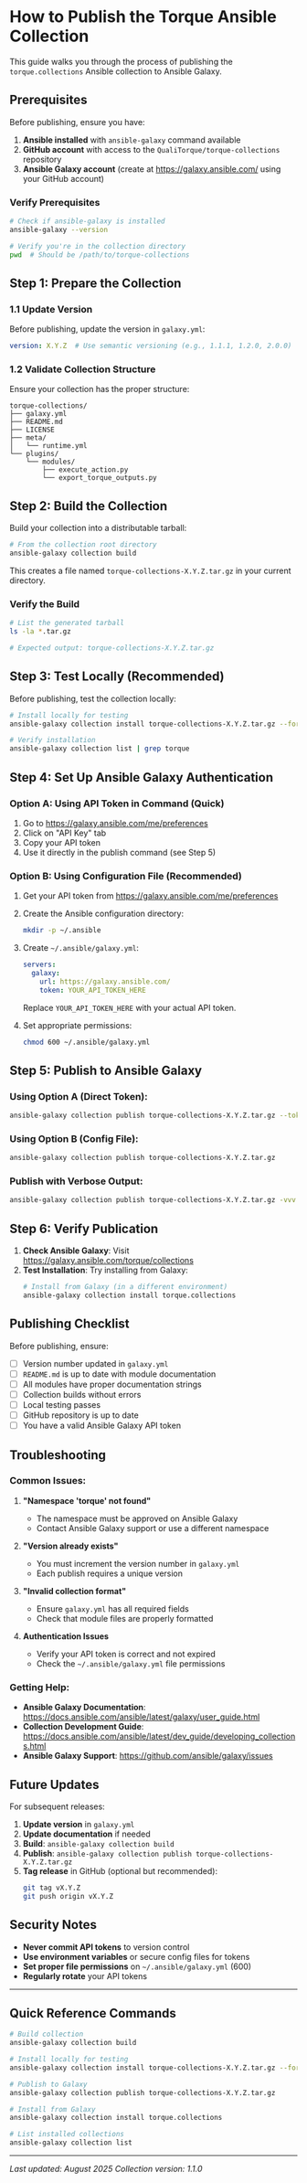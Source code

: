 # How to Publish the Torque Ansible Collection

This guide walks you through the process of publishing the `torque.collections` Ansible collection to Ansible Galaxy.

## Prerequisites

Before publishing, ensure you have:

1. **Ansible installed** with `ansible-galaxy` command available
2. **GitHub account** with access to the `QualiTorque/torque-collections` repository
3. **Ansible Galaxy account** (create at https://galaxy.ansible.com/ using your GitHub account)

### Verify Prerequisites

```bash
# Check if ansible-galaxy is installed
ansible-galaxy --version

# Verify you're in the collection directory
pwd  # Should be /path/to/torque-collections
```

## Step 1: Prepare the Collection

### 1.1 Update Version
Before publishing, update the version in `galaxy.yml`:

```yaml
version: X.Y.Z  # Use semantic versioning (e.g., 1.1.1, 1.2.0, 2.0.0)
```

### 1.2 Validate Collection Structure
Ensure your collection has the proper structure:

```
torque-collections/
├── galaxy.yml
├── README.md
├── LICENSE
├── meta/
│   └── runtime.yml
└── plugins/
    └── modules/
        ├── execute_action.py
        └── export_torque_outputs.py
```

## Step 2: Build the Collection

Build your collection into a distributable tarball:

```bash
# From the collection root directory
ansible-galaxy collection build
```

This creates a file named `torque-collections-X.Y.Z.tar.gz` in your current directory.

### Verify the Build
```bash
# List the generated tarball
ls -la *.tar.gz

# Expected output: torque-collections-X.Y.Z.tar.gz
```

## Step 3: Test Locally (Recommended)

Before publishing, test the collection locally:

```bash
# Install locally for testing
ansible-galaxy collection install torque-collections-X.Y.Z.tar.gz --force

# Verify installation
ansible-galaxy collection list | grep torque
```

## Step 4: Set Up Ansible Galaxy Authentication

### Option A: Using API Token in Command (Quick)

1. Go to https://galaxy.ansible.com/me/preferences
2. Click on "API Key" tab
3. Copy your API token
4. Use it directly in the publish command (see Step 5)

### Option B: Using Configuration File (Recommended)

1. Get your API token from https://galaxy.ansible.com/me/preferences

2. Create the Ansible configuration directory:
   ```bash
   mkdir -p ~/.ansible
   ```

3. Create `~/.ansible/galaxy.yml`:
   ```yaml
   servers:
     galaxy:
       url: https://galaxy.ansible.com/
       token: YOUR_API_TOKEN_HERE
   ```

   Replace `YOUR_API_TOKEN_HERE` with your actual API token.

4. Set appropriate permissions:
   ```bash
   chmod 600 ~/.ansible/galaxy.yml
   ```

## Step 5: Publish to Ansible Galaxy

### Using Option A (Direct Token):
```bash
ansible-galaxy collection publish torque-collections-X.Y.Z.tar.gz --token YOUR_API_TOKEN
```

### Using Option B (Config File):
```bash
ansible-galaxy collection publish torque-collections-X.Y.Z.tar.gz
```

### Publish with Verbose Output:
```bash
ansible-galaxy collection publish torque-collections-X.Y.Z.tar.gz -vvv
```

## Step 6: Verify Publication

1. **Check Ansible Galaxy**: Visit https://galaxy.ansible.com/torque/collections
2. **Test Installation**: Try installing from Galaxy:
   ```bash
   # Install from Galaxy (in a different environment)
   ansible-galaxy collection install torque.collections
   ```

## Publishing Checklist

Before publishing, ensure:

- [ ] Version number updated in `galaxy.yml`
- [ ] `README.md` is up to date with module documentation
- [ ] All modules have proper documentation strings
- [ ] Collection builds without errors
- [ ] Local testing passes
- [ ] GitHub repository is up to date
- [ ] You have a valid Ansible Galaxy API token

## Troubleshooting

### Common Issues:

1. **"Namespace 'torque' not found"**
   - The namespace must be approved on Ansible Galaxy
   - Contact Ansible Galaxy support or use a different namespace

2. **"Version already exists"**
   - You must increment the version number in `galaxy.yml`
   - Each publish requires a unique version

3. **"Invalid collection format"**
   - Ensure `galaxy.yml` has all required fields
   - Check that module files are properly formatted

4. **Authentication Issues**
   - Verify your API token is correct and not expired
   - Check the `~/.ansible/galaxy.yml` file permissions

### Getting Help:

- **Ansible Galaxy Documentation**: https://docs.ansible.com/ansible/latest/galaxy/user_guide.html
- **Collection Development Guide**: https://docs.ansible.com/ansible/latest/dev_guide/developing_collections.html
- **Ansible Galaxy Support**: https://github.com/ansible/galaxy/issues

## Future Updates

For subsequent releases:

1. **Update version** in `galaxy.yml`
2. **Update documentation** if needed
3. **Build**: `ansible-galaxy collection build`
4. **Publish**: `ansible-galaxy collection publish torque-collections-X.Y.Z.tar.gz`
5. **Tag release** in GitHub (optional but recommended):
   ```bash
   git tag vX.Y.Z
   git push origin vX.Y.Z
   ```

## Security Notes

- **Never commit API tokens** to version control
- **Use environment variables** or secure config files for tokens
- **Set proper file permissions** on `~/.ansible/galaxy.yml` (600)
- **Regularly rotate** your API tokens

---

## Quick Reference Commands

```bash
# Build collection
ansible-galaxy collection build

# Install locally for testing
ansible-galaxy collection install torque-collections-X.Y.Z.tar.gz --force

# Publish to Galaxy
ansible-galaxy collection publish torque-collections-X.Y.Z.tar.gz

# Install from Galaxy
ansible-galaxy collection install torque.collections

# List installed collections
ansible-galaxy collection list
```

---

*Last updated: August 2025*
*Collection version: 1.1.0*
